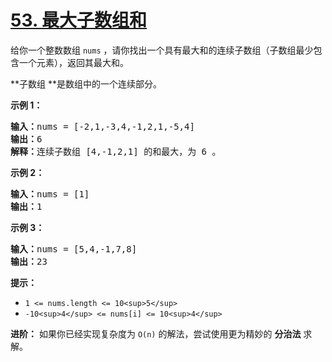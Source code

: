 # [53. 最大子数组和](https://leetcode.cn/problems/maximum-subarray/)

给你一个整数数组 `nums` ，请你找出一个具有最大和的连续子数组（子数组最少包含一个元素），返回其最大和。

**子数组 **是数组中的一个连续部分。

**示例 1：**

<pre><strong>输入：</strong>nums = [-2,1,-3,4,-1,2,1,-5,4]
<strong>输出：</strong>6
<strong>解释：</strong>连续子数组 [4,-1,2,1] 的和最大，为 6 。
</pre>

**示例 2：**

<pre><strong>输入：</strong>nums = [1]
<strong>输出：</strong>1
</pre>

**示例 3：**

<pre><strong>输入：</strong>nums = [5,4,-1,7,8]
<strong>输出：</strong>23
</pre>

**提示：**

* `1 <= nums.length <= 10<sup>5</sup>`
* `-10<sup>4</sup> <= nums[i] <= 10<sup>4</sup>`

 **进阶：** 如果你已经实现复杂度为 `O(n)` 的解法，尝试使用更为精妙的 **分治法** 求解。
